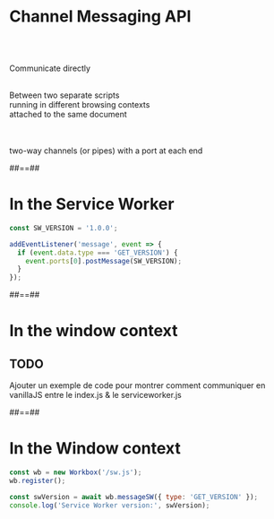 # Channel Messaging API

<br><br>

Communicate directly

<!-- .element: class="center" -->

<br>
Between two separate scripts
<!-- .element: class="center" -->

<br>
running in different browsing contexts
<!-- .element: class="center" -->

<br>
attached to the same document
<!-- .element: class="center" -->

<br><br>
two-way channels (or pipes) with a port at each end

<!-- .element: class="center" -->

##==##

<!-- .slide: class="with-code" data-background="#fb8c00" -->

# In the Service Worker

<!-- .element: style="color:white" -->

```javascript
const SW_VERSION = '1.0.0';

addEventListener('message', event => {
  if (event.data.type === 'GET_VERSION') {
    event.ports[0].postMessage(SW_VERSION);
  }
});
```

<!-- .element: class="big-code" -->

##==##

# In the window context

## **TODO**

Ajouter un exemple de code pour montrer comment communiquer en vanillaJS entre le index.js & le serviceworker.js

##==##

<!-- .slide: class="with-code" data-background="#fb8c00" -->

# In the Window context

<!-- .element: style="color:white" -->

```javascript
const wb = new Workbox('/sw.js');
wb.register();

const swVersion = await wb.messageSW({ type: 'GET_VERSION' });
console.log('Service Worker version:', swVersion);
```

<!-- .element: class="big-code" -->
